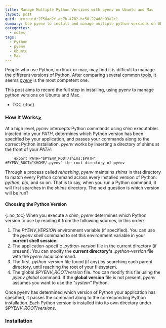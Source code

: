 ```yaml
---
title: Manage Multiple Python Versions with pyenv on Ubuntu and Mac
layout: post
guid: urn:uuid:2758ad2f-ac7b-4702-bc50-224d8c93a2c1
summary: Use pyenv to install and manage multiple python versions on Ubuntu and Mac.
categories:
  - notes
tags:
  - Python
  - pyenv
  - Ubuntu
  - Mac
---
```


People who use Python, on linux or mac, may find it is difficult to manage the different versions of Python.
After comparing several common [tools](http://masnun.com/2016/04/10/python-pyenv-pyvenv-virtualenv-whats-the-difference.html), it seems [*pyenv*](https://github.com/pyenv/pyenv) is the most competent one.

This post aims to record the full step in installing, using pyenv to manage python versions on Ubuntu and Mac.

* TOC
{:toc}

### How It Works[>](https://github.com/pyenv/pyenv)
At a high level, *pyenv* intercepts Python commands using *shim* executables injected into your *PATH*, determines which Python version has been specified by your application, and passes your commands along to the correct Python installation.
*pyenv* works by inserting a directory of shims at the front of your *PATH*:
```
    export PATH="$PYENV_ROOT/shims:$PATH"    #PYENV_ROOT="$HOME/.pyenv" the root directory of pyenv
```
Through a process called *rehashing*, *pyenv* maintains *shims* in that directory to match every Python command across every installed version of Python: *python*, *pip*, and so on.
That is to say, when you run a Python command, it will first searches in the *shims* directory. The next question is which version will be run?

#### Choosing the Python Version
{:.no_toc}
When you execute a *shim*, *pyenv* determines which Python version to use by reading it from the following sources, in this order:

1. The *PYENV_VERSION* environment variable (if specified). You can use the *pyenv shell* command to set this environment variable in your __current shell session__.
2. The application-specific *.python-version* file in the current directory (if present). You can modify the __current directory's__ *.python-version* file with the *pyenv local* command.
3. The first *.python-version* file found (if any) by searching each parent directory, until reaching the root of your filesystem.
4. The global *$PYENV_ROOT/version* file. You can modify this file using the *pyenv global* command. If the __global version__ file is not present, *pyenv* assumes you want to use the *"system"* Python.

Once pyenv has determined which version of Python your application has specified, it passes the command along to the corresponding Python installation.
Each Python version is installed into its own directory under *$PYENV_ROOT/versions*.

### Installation
